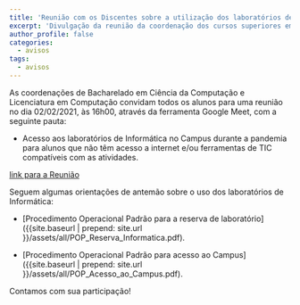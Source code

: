 ```yaml
---
title: 'Reunião com os Discentes sobre a utilização dos laboratórios de Informática'
excerpt: 'Divulgação da reunião da coordenação dos cursos superiores em Computação com os alunos a ocorrer na terça-feira, 02/02/2021, às 16h00.'
author_profile: false
categories:
  - avisos
tags:
  - avisos
---
```


As coordenações de Bacharelado em Ciência da Computação e Licenciatura em Computação convidam todos os alunos para uma reunião no dia 02/02/2021, às 16h00, através da ferramenta Google Meet, com a seguinte pauta:

- Acesso aos laboratórios de Informática no Campus durante a pandemia para alunos que não têm acesso a internet e/ou ferramentas de TIC compatíveis com as atividades.

[link para a Reunião](https://meet.google.com/mim-xbjf-thx)

Seguem algumas orientações de antemão sobre o uso dos laboratórios de Informática:

 - [Procedimento Operacional Padrão para a reserva de laboratório]({{site.baseurl | prepend: site.url }}/assets/all/POP_Reserva_Informatica.pdf).

 - [Procedimento Operacional Padrão para acesso ao Campus]({{site.baseurl | prepend: site.url }}/assets/all/POP_Acesso_ao_Campus.pdf).


 Contamos com sua participação!